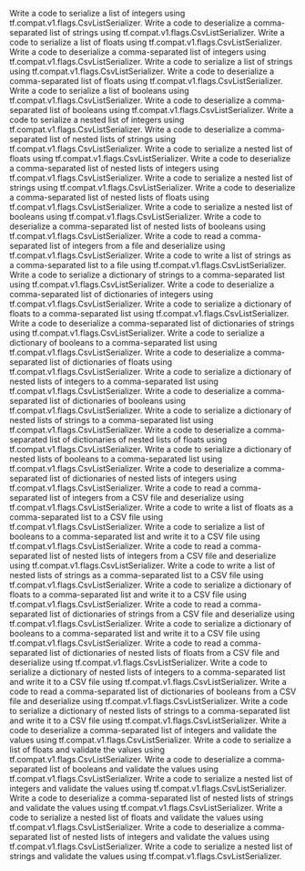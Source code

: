 Write a code to serialize a list of integers using tf.compat.v1.flags.CsvListSerializer.
Write a code to deserialize a comma-separated list of strings using tf.compat.v1.flags.CsvListSerializer.
Write a code to serialize a list of floats using tf.compat.v1.flags.CsvListSerializer.
Write a code to deserialize a comma-separated list of integers using tf.compat.v1.flags.CsvListSerializer.
Write a code to serialize a list of strings using tf.compat.v1.flags.CsvListSerializer.
Write a code to deserialize a comma-separated list of floats using tf.compat.v1.flags.CsvListSerializer.
Write a code to serialize a list of booleans using tf.compat.v1.flags.CsvListSerializer.
Write a code to deserialize a comma-separated list of booleans using tf.compat.v1.flags.CsvListSerializer.
Write a code to serialize a nested list of integers using tf.compat.v1.flags.CsvListSerializer.
Write a code to deserialize a comma-separated list of nested lists of strings using tf.compat.v1.flags.CsvListSerializer.
Write a code to serialize a nested list of floats using tf.compat.v1.flags.CsvListSerializer.
Write a code to deserialize a comma-separated list of nested lists of integers using tf.compat.v1.flags.CsvListSerializer.
Write a code to serialize a nested list of strings using tf.compat.v1.flags.CsvListSerializer.
Write a code to deserialize a comma-separated list of nested lists of floats using tf.compat.v1.flags.CsvListSerializer.
Write a code to serialize a nested list of booleans using tf.compat.v1.flags.CsvListSerializer.
Write a code to deserialize a comma-separated list of nested lists of booleans using tf.compat.v1.flags.CsvListSerializer.
Write a code to read a comma-separated list of integers from a file and deserialize using tf.compat.v1.flags.CsvListSerializer.
Write a code to write a list of strings as a comma-separated list to a file using tf.compat.v1.flags.CsvListSerializer.
Write a code to serialize a dictionary of strings to a comma-separated list using tf.compat.v1.flags.CsvListSerializer.
Write a code to deserialize a comma-separated list of dictionaries of integers using tf.compat.v1.flags.CsvListSerializer.
Write a code to serialize a dictionary of floats to a comma-separated list using tf.compat.v1.flags.CsvListSerializer.
Write a code to deserialize a comma-separated list of dictionaries of strings using tf.compat.v1.flags.CsvListSerializer.
Write a code to serialize a dictionary of booleans to a comma-separated list using tf.compat.v1.flags.CsvListSerializer.
Write a code to deserialize a comma-separated list of dictionaries of floats using tf.compat.v1.flags.CsvListSerializer.
Write a code to serialize a dictionary of nested lists of integers to a comma-separated list using tf.compat.v1.flags.CsvListSerializer.
Write a code to deserialize a comma-separated list of dictionaries of booleans using tf.compat.v1.flags.CsvListSerializer.
Write a code to serialize a dictionary of nested lists of strings to a comma-separated list using tf.compat.v1.flags.CsvListSerializer.
Write a code to deserialize a comma-separated list of dictionaries of nested lists of floats using tf.compat.v1.flags.CsvListSerializer.
Write a code to serialize a dictionary of nested lists of booleans to a comma-separated list using tf.compat.v1.flags.CsvListSerializer.
Write a code to deserialize a comma-separated list of dictionaries of nested lists of integers using tf.compat.v1.flags.CsvListSerializer.
Write a code to read a comma-separated list of integers from a CSV file and deserialize using tf.compat.v1.flags.CsvListSerializer.
Write a code to write a list of floats as a comma-separated list to a CSV file using tf.compat.v1.flags.CsvListSerializer.
Write a code to serialize a list of booleans to a comma-separated list and write it to a CSV file using tf.compat.v1.flags.CsvListSerializer.
Write a code to read a comma-separated list of nested lists of integers from a CSV file and deserialize using tf.compat.v1.flags.CsvListSerializer.
Write a code to write a list of nested lists of strings as a comma-separated list to a CSV file using tf.compat.v1.flags.CsvListSerializer.
Write a code to serialize a dictionary of floats to a comma-separated list and write it to a CSV file using tf.compat.v1.flags.CsvListSerializer.
Write a code to read a comma-separated list of dictionaries of strings from a CSV file and deserialize using tf.compat.v1.flags.CsvListSerializer.
Write a code to serialize a dictionary of booleans to a comma-separated list and write it to a CSV file using tf.compat.v1.flags.CsvListSerializer.
Write a code to read a comma-separated list of dictionaries of nested lists of floats from a CSV file and deserialize using tf.compat.v1.flags.CsvListSerializer.
Write a code to serialize a dictionary of nested lists of integers to a comma-separated list and write it to a CSV file using tf.compat.v1.flags.CsvListSerializer.
Write a code to read a comma-separated list of dictionaries of booleans from a CSV file and deserialize using tf.compat.v1.flags.CsvListSerializer.
Write a code to serialize a dictionary of nested lists of strings to a comma-separated list and write it to a CSV file using tf.compat.v1.flags.CsvListSerializer.
Write a code to deserialize a comma-separated list of integers and validate the values using tf.compat.v1.flags.CsvListSerializer.
Write a code to serialize a list of floats and validate the values using tf.compat.v1.flags.CsvListSerializer.
Write a code to deserialize a comma-separated list of booleans and validate the values using tf.compat.v1.flags.CsvListSerializer.
Write a code to serialize a nested list of integers and validate the values using tf.compat.v1.flags.CsvListSerializer.
Write a code to deserialize a comma-separated list of nested lists of strings and validate the values using tf.compat.v1.flags.CsvListSerializer.
Write a code to serialize a nested list of floats and validate the values using tf.compat.v1.flags.CsvListSerializer.
Write a code to deserialize a comma-separated list of nested lists of integers and validate the values using tf.compat.v1.flags.CsvListSerializer.
Write a code to serialize a nested list of strings and validate the values using tf.compat.v1.flags.CsvListSerializer.